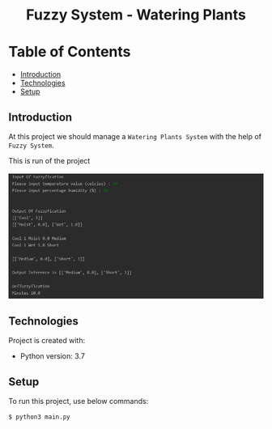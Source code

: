 # <p align="center">Fuzzy System - Watering Plants</p> 

# Table of Contents
- [Introduction](https://github.com/mohammadtavakoli78/Computational-Intelligence/tree/master/Project%204%20(Fuzzy%20System%20-%20Watering%20Plants)#introduction)
- [Technologies](https://github.com/mohammadtavakoli78/Computational-Intelligence/tree/master/Project%204%20(Fuzzy%20System%20-%20Watering%20Plants)#technologies)
- [Setup](https://github.com/mohammadtavakoli78/Computational-Intelligence/tree/master/Project%204%20(Fuzzy%20System%20-%20Watering%20Plants)#setup)

## Introduction
At this project we should manage a ```Watering Plants System``` with the help of ```Fuzzy System```.<br>

This is run of the project<br><br>
![](https://github.com/mohammadtavakoli78/Computational-Intelligence/blob/master/Project%204%20(Fuzzy%20System%20-%20Watering%20Plants)/image/1.PNG)<br>

## Technologies
Project is created with:
* Python version: 3.7

## Setup
To run this project, use below commands:
```
$ python3 main.py
```


